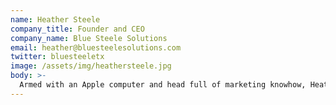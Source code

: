 ```yaml
---
name: Heather Steele
company_title: Founder and CEO
company_name: Blue Steele Solutions
email: heather@bluesteelesolutions.com
twitter: bluesteeletx
image: /assets/img/heathersteele.jpg
body: >-
  Armed with an Apple computer and head full of marketing knowhow, Heather built Blue Steele Solutions to help small businesses market themselves and grow in ways they didn't think possible. But that doesn't mean she has to leave her coding, design, or writing days behind—when she isn't building out CRMs or getting her hands dirty in a new Genesis theme, you might find her writing a blog post about management or watching reruns of The Office.
---
```

